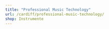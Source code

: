 ```yaml
---
title: "Professional Music Technology"
url: /cardiff/professional-music-technology/
shop: Instrumente
---
```

